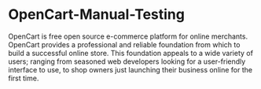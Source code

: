 # OpenCart-Manual-Testing
OpenCart is free open source e-commerce platform for online merchants. 
OpenCart provides a professional and reliable foundation from which to build a 
successful online store. This foundation appeals to a wide variety of users; 
ranging from seasoned web developers looking for a user-friendly interface to 
use, to shop owners just launching their business online for the first time. 
